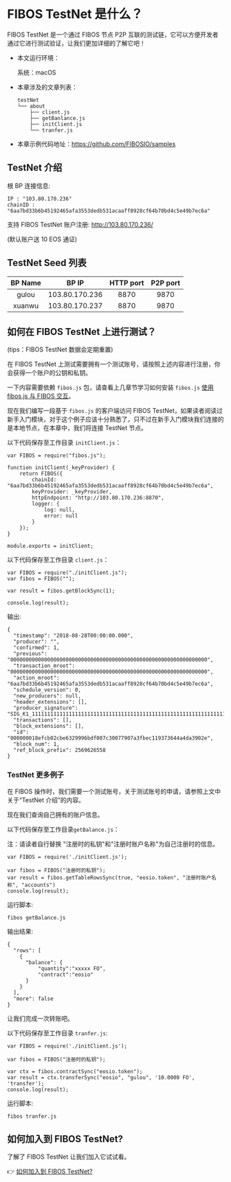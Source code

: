 # FIBOS TestNet 是什么？

FIBOS TestNet 是一个通过 FIBOS 节点 P2P 互联的测试链，它可以方便开发者通过它进行测试验证，让我们更加详细的了解它吧！

- 本文运行环境：

  系统：macOS

- 本章涉及的文章列表：

  ```
  testNet
  └── about
      ├── client.js
      ├── getBanlance.js
      ├── initClient.js
      └── tranfer.js
  ```

- 本章示例代码地址：https://github.com/FIBOSIO/samples

## TestNet 介绍

根 BP 连接信息: 

```
IP : "103.80.170.236"
chainID : "6aa7bd33b6b45192465afa3553dedb531acaaff8928cf64b70bd4c5e49b7ec6a"
```

支持 FIBOS TestNet 账户注册: <http://103.80.170.236/>

(默认账户送 10 EOS 通证)

## TestNet Seed 列表


| BP Name  | BP IP  | HTTP port | P2P port |
|:-------------: |:---------------:| :-------------:| :-------------:|
| gulou      | 103.80.170.236 |       8870 | 9870 |
| xuanwu      | 103.80.170.237 |       8870 | 9870 |

## 如何在 FIBOS TestNet 上进行测试？

(tips：FIBOS TestNet 数据会定期重置)

在 FIBOS TestNet 上测试需要拥有一个测试账号，请按照上述内容进行注册，你会获得一个账户的公钥和私钥。

一下内容需要依赖 `fibos.js` 包，请查看上几章节学习如何安装 `fibos.js` [使用 fibos.js 与 FIBOS 交互](../basic/fibosjs.md)。

现在我们编写一段基于 `fibos.js` 的客户端访问 FIBOS TestNet，如果读者阅读过新手入门模块，对于这个例子应该十分熟悉了，只不过在新手入门模块我们连接的是本地节点，在本章中，我们将连接 TestNet 节点。

以下代码保存至工作目录 `initClient.js`：

```
var FIBOS = require("fibos.js");

function initClient(_keyProvider) {
	return FIBOS({
		chainId: "6aa7bd33b6b45192465afa3553dedb531acaaff8928cf64b70bd4c5e49b7ec6a",
		keyProvider: _keyProvider,
		httpEndpoint: "http://103.80.170.236:8870",
		logger: {
			log: null,
			error: null
		}
	});
}

module.exports = initClient;
```

以下代码保存至工作目录 `client.js`：

```
var FIBOS = require("./initClient.js");
var fibos = FIBOS("");

var result = fibos.getBlockSync(1);

console.log(result);
```

输出:

```
{
  "timestamp": "2018-08-28T00:00:00.000",
  "producer": "",
  "confirmed": 1,
  "previous": "0000000000000000000000000000000000000000000000000000000000000000",
  "transaction_mroot": "0000000000000000000000000000000000000000000000000000000000000000",
  "action_mroot": "6aa7bd33b6b45192465afa3553dedb531acaaff8928cf64b70bd4c5e49b7ec6a",
  "schedule_version": 0,
  "new_producers": null,
  "header_extensions": [],
  "producer_signature": 	   				           "SIG_K1_111111111111111111111111111111111111111111111111111111111111111116uk5ne",
  "transactions": [],
  "block_extensions": [],
  "id": "000000018efcb02cbe6329996bdf007c30077907a3fbec119373644a4da3902e",
  "block_num": 1,
  "ref_block_prefix": 2569626558
}
```

### TestNet 更多例子

在 FIBOS 操作时，我们需要一个测试账号，关于测试账号的申请，请参照上文中关于“TestNet 介绍”的内容。

现在我们查询自己拥有的账户信息。

以下代码保存至工作目录`getBalance.js`：

注：请读者自行替换 "注册时的私钥"和"注册时账户名称"为自己注册时的信息。

```
var FIBOS = require('./initClient.js');

var fibos = FIBOS("注册时的私钥");
var result = fibos.getTableRowsSync(true, "eosio.token", "注册时账户名称", "accounts")
console.log(result);
```

运行脚本:

```
fibos getBalance.js
```

输出结果:

```
{
  "rows": [
    {
      "balance": {
          "quantity":"xxxxx FO",
          "contract":"eosio"
      }
    }
  ],
  "more": false
}
```

让我们完成一次转账吧。

以下代码保存至工作目录 `tranfer.js`:

```
var FIBOS = require('./initClient.js');

var fibos = FIBOS("注册时的私钥");

var ctx = fibos.contractSync("eosio.token");
var result = ctx.transferSync("eosio", "gulou", '10.0000 FO', 'transfer');
console.log(result);
```

运行脚本:

```
fibos tranfer.js
```


## 如何加入到 FIBOS TestNet?

了解了 FIBOS TestNet 让我们加入它试试看。

👉 [如何加入到 FIBOS TestNet?](jointestnet.md)